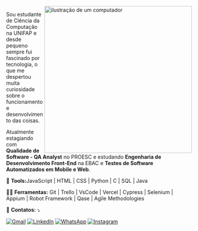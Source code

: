 <img src="https://raw.githubusercontent.com/MicaelliMedeiros/micaellimedeiros/master/image/computer-illustration.png" alt="ilustração de um computador" min-width="400px" max-width="400px" width="400px" align="right">

<p align="left"> 
  Sou estudante de Ciência da Computação na UNIFAP e desde pequeno sempre fui fascinado por tecnologia, o que me despertou muita curiosidade sobre o funcionamento e desenvolvimento das coisas.
</p>
<p>
  Atualmente estagiando com <strong>Qualidade de Software - QA Analyst</strong> no PROESC e estudando <strong>Engenharia de Desenvolvimento Front-End</strong> na EBAC e <strong>Testes de Software Automatizados em Mobile e Web</strong>.
</p>

<p align="left">
  👾 <strong>Tools:</strong>JavaScript | HTML | CSS | Python | C | SQL | Java

<p align="left">
  👨‍💻 <strong>Ferramentas:</strong> Git | Trello | VsCode | Vercel | Cypress | Selenium | Appium | Robot Framework | Qase | Agile Methodologies
</p>

<p align="left">
  💌 <strong>Contatos:</strong> ⤵️
</p>

<p align="left">
  <a href="mailto:tiagojose580@gmail.com" title="Gmail">
  <img src="https://img.shields.io/badge/-Gmail-FF0000?style=flat-square&labelColor=FF0000&logo=gmail&logoColor=white&link=LINK-DO-SEU-GMAIL" alt="Gmail"/></a>
  <a href="https://www.linkedin.com/in/tiagolimacc/" title="LinkedIn">
  <img src="https://img.shields.io/badge/-Linkedin-0e76a8?style=flat-square&logo=Linkedin&logoColor=white&link=LINK-DO-SEU-LINKEDIN" alt="LinkedIn"/></a>
  <a href="https://wa.me/5596981164006" title="WhatsApp">
  <img src="https://img.shields.io/badge/-WhatsApp-25d366?style=flat-square&labelColor=25d366&logo=whatsapp&logoColor=white&link=API-DO-SEU-WHATSAPP" alt="WhatsApp"/></a>
  <a href="https://www.instagram.com/tiagondl/" title="Instagram">
  <img src="https://img.shields.io/badge/-Instagram-DF0174?style=flat-square&labelColor=DF0174&logo=instagram&logoColor=white&link=LINK-DO-SEU-INSTAGRAM" alt="Instagram"/></a>
</p>

